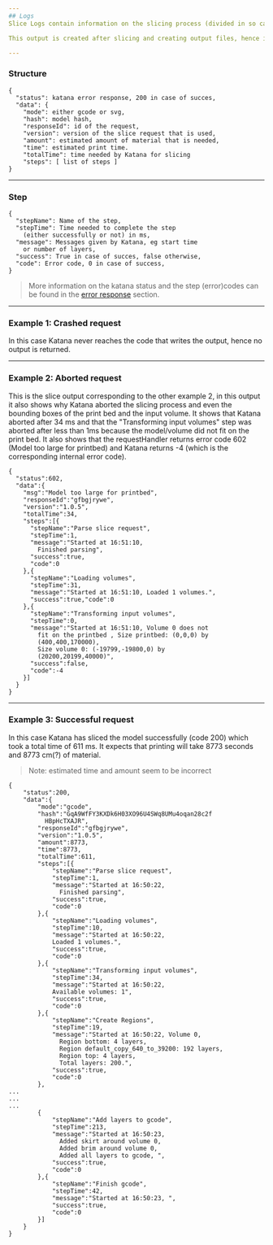 ```yaml
---
## Logs
Slice Logs contain information on the slicing process (divided in so called steps), the output mode (svg or gcode), the total slice time and an estimation of the total print time and total material needed.

This output is created after slicing and creating output files, hence if Katana crashes before it then no output is created. When Katana aborts a slice request itself however (eg. when it detects that the model does not fit on the printbed) the slice log is created.

---
```

### Structure
```
{
  "status": katana error response, 200 in case of succes,
  "data": {
    "mode": either gcode or svg,
    "hash": model hash,
    "responseId": id of the request,
    "version": version of the slice request that is used,
    "amount": estimated amount of material that is needed,
    "time": estimated print time.
    "totalTime": time needed by Katana for slicing
    "steps": [ list of steps ]
}
```

---
### Step
```
{
  "stepName": Name of the step,
  "stepTime": Time needed to complete the step
    (either successfully or not) in ms,
  "message": Messages given by Katana, eg start time
    or number of layers,
  "success": True in case of succes, false otherwise,
  "code": Error code, 0 in case of success,
}
```

> More information on the katana status and the step (error)codes can be found in the [error response](https://developers.formide.com/#/docs/katana/output/errorResponse/) section.

---
### Example 1: Crashed request
In this case Katana never reaches the code that writes the output, hence no output is returned.

---
### Example 2: Aborted request
This is the slice output corresponding to the other example 2, in this output it also shows why Katana aborted the slicing process and even the bounding boxes of the print bed and the input volume. It shows that Katana aborted after 34 ms and that the "Transforming input volumes" step was aborted after less than 1ms because the model/volume did not fit on the print bed.
It also shows that the requestHandler returns error code 602 (Model too large for printbed) and Katana returns -4 (which is the corresponding internal error code).

```
{
  "status":602,
  "data":{
    "msg":"Model too large for printbed",
    "responseId":"gfbgjrywe",
    "version":"1.0.5",
    "totalTime":34,
    "steps":[{
      "stepName":"Parse slice request",
      "stepTime":1,
      "message":"Started at 16:51:10,
        Finished parsing",
      "success":true,
      "code":0
    },{
      "stepName":"Loading volumes",
      "stepTime":31,
      "message":"Started at 16:51:10, Loaded 1 volumes.",
      "success":true,"code":0
    },{
      "stepName":"Transforming input volumes",
      "stepTime":0,
      "message":"Started at 16:51:10, Volume 0 does not
        fit on the printbed , Size printbed: (0,0,0) by
        (400,400,170000),
        Size volume 0: (-19799,-19800,0) by
        (20200,20199,40000)",
      "success":false,
      "code":-4
    }]
  }
}
```

---
### Example 3: Successful request
In this case Katana has sliced the model successfully (code 200) which took a total time of 611 ms. It expects that printing will take 8773 seconds and 8773 cm(?) of material.

>Note: estimated time and amount seem to be incorrect

```
{
    "status":200,
    "data":{
        "mode":"gcode",
        "hash":"GqA9WfFY3KXDk6H03XO96U4SWq8UMu4oqan28c2f
          HBpHcTXAJR",
        "responseId":"gfbgjrywe",
        "version":"1.0.5",
        "amount":8773,
        "time":8773,
        "totalTime":611,
        "steps":[{
            "stepName":"Parse slice request",
            "stepTime":1,
            "message":"Started at 16:50:22,
              Finished parsing",
            "success":true,
            "code":0
        },{
            "stepName":"Loading volumes",
            "stepTime":10,
            "message":"Started at 16:50:22,
            Loaded 1 volumes.",
            "success":true,
            "code":0
        },{
            "stepName":"Transforming input volumes",
            "stepTime":34,
            "message":"Started at 16:50:22,
            Available volumes: 1",
            "success":true,
            "code":0
        },{
            "stepName":"Create Regions",
            "stepTime":19,
            "message":"Started at 16:50:22, Volume 0,
              Region bottom: 4 layers,
              Region default_copy_640_to_39200: 192 layers,
              Region top: 4 layers,
              Total layers: 200.",
            "success":true,
            "code":0
        },
...
...
...
        {
            "stepName":"Add layers to gcode",
            "stepTime":213,
            "message":"Started at 16:50:23,
              Added skirt around volume 0,
              Added brim around volume 0,
              Added all layers to gcode, ",
            "success":true,
            "code":0
        },{
            "stepName":"Finish gcode",
            "stepTime":42,
            "message":"Started at 16:50:23, ",
            "success":true,
            "code":0
        }]
    }
}
```
